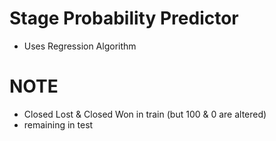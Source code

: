 # Stage Probability Predictor
- Uses Regression Algorithm

# NOTE
- Closed Lost & Closed Won in train (but 100 & 0 are altered)
- remaining in test

